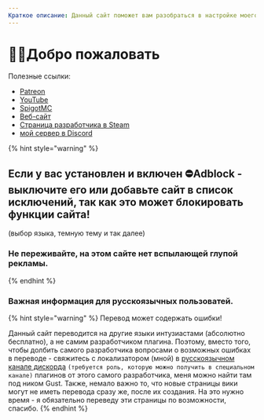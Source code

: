 ```yaml
---
Краткое описание: Данный сайт поможет вам разобраться в настройке моего плагина и создании вашего контента с его помощью.
---
```


# 👋🏻Добро пожаловать

Полезные ссылки:
* [Patreon](http://patreon.com/lonedev)
* [YouTube](http://youtube.com/lonedev)
* [SpigotMC](https://www.spigotmc.org/members/lonedev.88296/#resources)
* [Веб-сайт](https://www.matteodev.it/)
* [Страница разработчика в Steam](https://store.steampowered.com/developer/LoneDev/)
* [мой сервер в Discord](https://discord.gg/4dfnpUK)

{% hint style="warning" %}
## Если у вас установлен и включен ⛔️Adblock - выключите его или добавьте сайт в список исключений, так как это может блокировать функции сайта!

\(выбор языка, темную тему и так далее\)

### Не переживайте, на этом сайте нет вспылающей глупой рекламы.
{% endhint %}


###


### Важная информация для русскоязычных пользоватей.
{% hint style="warning" %}
Перевод может содержать ошибки!

Данный сайт переводится на другие языки интузиастами (абсолютно бесплатно), а не самим разработчиком плагина. Поэтому, вместо того, чтобы долбить самого разработчика вопросами о возможных ошибках в переводе - свяжитесь с локализатором (мной) в [русскоязычном канале дискорда](https://discord.gg/gHZmHBW4zm) `(требуется роль, которую можно получить в специальном канале)` плагинов от этого самого разработчика, меня можно найти там под ником Gust.
Также, немало важно то, что новые страницы вики могут не иметь перевода сразу же, после их создания. На это нужно время - я обязательно переведу эти страницы по возможности, спасибо.
{% endhint %}


